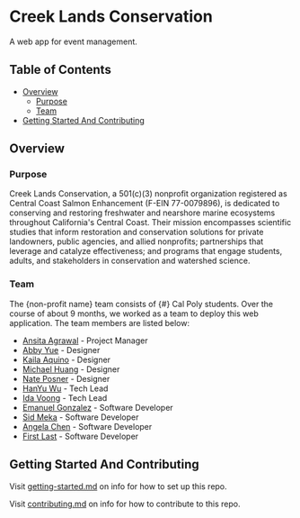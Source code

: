 # Creek Lands Conservation

A web app for event management.

## Table of Contents

- [Overview](#overview)
  - [Purpose](#purpose)
  - [Team](#team)
- [Getting Started And Contributing](#getting-started-and-contributing)

## Overview

### Purpose

Creek Lands Conservation, a 501(c)(3) nonprofit organization registered as Central Coast Salmon Enhancement (F-EIN 77-0079896), is dedicated to conserving and restoring freshwater and nearshore marine ecosystems throughout California's Central Coast. Their mission encompasses scientific studies that inform restoration and conservation solutions for private landowners, public agencies, and allied nonprofits; partnerships that leverage and catalyze effectiveness; and programs that engage students, adults, and stakeholders in conservation and watershed science.

### Team

The {non-profit name} team consists of {#} Cal Poly students. Over the course of about 9 months, we worked as a team to deploy this web application. The team members are listed below:

- [Ansita Agrawal](https://www.linkedin.com/in/ansitaa/) - Project Manager
- [Abby Yue](https://www.linkedin.com/in/abigailyue/) - Designer
- [Kaila Aquino](https://www.linkedin.com/in/kaila-aquino/) - Designer
- [Michael Huang](https://www.linkedin.com/in/michael-huang-6a7a49225/) - Designer
- [Nate Posner](https://www.linkedin.com/in/nateposner/) - Designer
- [HanYu Wu](https://www.linkedin.com/in/hanyu-wu04/) - Tech Lead
- [Ida Voong](https://www.linkedin.com/in/ida-voong-6b87a1201/) - Tech Lead
- [Emanuel Gonzalez](https://www.linkedin.com/in/eman279/) - Software Developer
- [Sid Meka](https://www.linkedin.com/in/sidmeka/) - Software Developer
- [Angela Chen](https://www.linkedin.com/in/anvch) - Software Developer
- [First Last](https://www.linkedin.com/) - Software Developer

## Getting Started And Contributing

Visit [getting-started.md](docs/getting-started.md) on info for how to set up this repo.

Visit [contributing.md](docs/contributing.md) on info for how to contribute to this repo.
